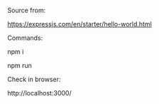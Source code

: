 Source from: 

https://expressjs.com/en/starter/hello-world.html

Commands:

npm i

npm run

Check in browser:

http://localhost:3000/
